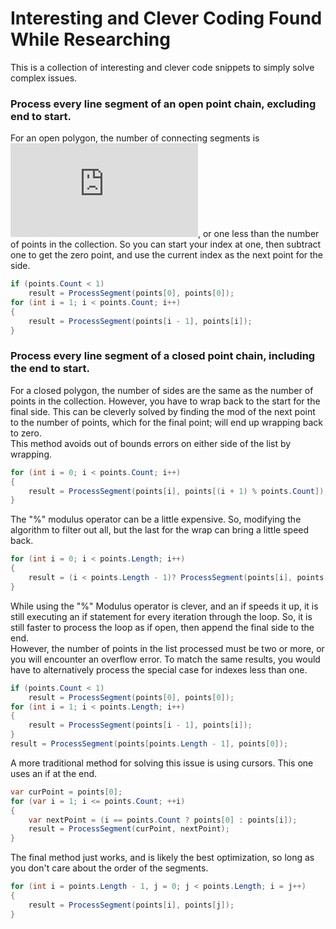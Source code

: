 # Interesting and Clever Coding Found While Researching

This is a collection of interesting and clever code snippets to simply solve complex issues.

### Process every line segment of an open point chain, excluding end to start.

For an open polygon, the number of connecting segments is ![][n-1], or one less than the number of points in the collection. So you can start your index at one, then subtract one to get the zero point, and use the current index as the next point for the side.

```c#
if (points.Count < 1)
    result = ProcessSegment(points[0], points[0]);
for (int i = 1; i < points.Count; i++)
{
    result = ProcessSegment(points[i - 1], points[i]);
}
```

### Process every line segment of a closed point chain, including the end to start.

For a closed polygon, the number of sides are the same as the number of points in the collection. However, you have to wrap back to the start for the final side. This can be cleverly solved by finding the mod of the next point to the number of points, which for the final point; will end up wrapping back to zero.  
This method avoids out of bounds errors on either side of the list by wrapping.

```c#
for (int i = 0; i < points.Count; i++)
{
    result = ProcessSegment(points[i], points[(i + 1) % points.Count]);
}
```

The "%" modulus operator can be a little expensive. So, modifying the algorithm to filter out all, but the last for the wrap can bring a little speed back.

```c#
for (int i = 0; i < points.Length; i++)
{
    result = (i < points.Length - 1)? ProcessSegment(points[i], points[i + 1]): ProcessSegment(points[i], points[(i + 1) % points.Length]);
}
```

While using the "%" Modulus operator is clever, and an if speeds it up, it is still executing an if statement for every iteration through the loop. So, it is still faster to process the loop as if open, then append the final side to the end.  
However, the number of points in the list processed must be two or more, or you will encounter an overflow error. To match the same results, you would have to alternatively process the special case for indexes less than one.

```c#
if (points.Count < 1)
    result = ProcessSegment(points[0], points[0]);
for (int i = 1; i < points.Length; i++)
{
    result = ProcessSegment(points[i - 1], points[i]);
}
result = ProcessSegment(points[points.Length - 1], points[0]);
```

A more traditional method for solving this issue is using cursors. This one uses an if at the end.

```c#
var curPoint = points[0];
for (var i = 1; i <= points.Count; ++i)
{
    var nextPoint = (i == points.Count ? points[0] : points[i]);
    result = ProcessSegment(curPoint, nextPoint);
}
```

The final method just works, and is likely the best optimization, so long as you don't care about the order of the segments.

```c#
for (int i = points.Length - 1, j = 0; j < points.Length; i = j++)
{
    result = ProcessSegment(points[i], points[j]);
}
```

[n-1]: http://latex.codecogs.com/svg.latex?%5Cinline%20n-1
